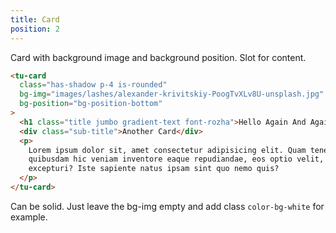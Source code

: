 ```yaml
---
title: Card
position: 2
---
```


Card with background image and background position. Slot for content.

```html
<tu-card
  class="has-shadow p-4 is-rounded"
  bg-img="images/lashes/alexander-krivitskiy-PoogTvXLv8U-unsplash.jpg"
  bg-position="bg-position-bottom"
>
  <h1 class="title jumbo gradient-text font-rozha">Hello Again And Again</h1>
  <div class="sub-title">Another Card</div>
  <p>
    Lorem ipsum dolor sit, amet consectetur adipisicing elit. Quam tenetur quod
    quibusdam hic veniam inventore eaque repudiandae, eos optio velit, ipsa
    excepturi? Iste sapiente natus ipsam sint quo nemo quis?
  </p>
</tu-card>
```

Can be solid. Just leave the bg-img empty and add class `color-bg-white` for example.
